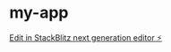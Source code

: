 # my-app

[Edit in StackBlitz next generation editor ⚡️](https://stackblitz.com/~/github.com/Isaacogb1/my-app)